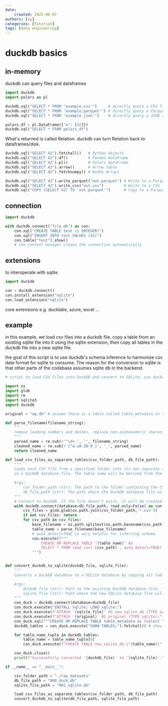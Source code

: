```yaml
---
date:
    created: 2025-06-07
authors: [xy]
categories: [Tutorial]
tags: [data engineering]
---
```


# duckdb basics
<!-- more -->
## in-memory

duckdb can query files and dataframes

```py
import duckdb
import polars as pl

duckdb.sql("SELECT * FROM 'example.csv'")     # directly query a CSV file
duckdb.sql("SELECT * FROM 'example.parquet'") # directly query a Parquet file
duckdb.sql("SELECT * FROM 'example.json'")    # directly query a JSON file

polars_df = pl.DataFrame({"a": [42]})
duckdb.sql("SELECT * FROM polars_df")
```

What's returned is called Relation. duckdb can turn Relation back to dataframes/disk.

```py
duckdb.sql("SELECT 42").fetchall()   # Python objects
duckdb.sql("SELECT 42").df()         # Pandas DataFrame
duckdb.sql("SELECT 42").pl()         # Polars DataFrame
duckdb.sql("SELECT 42").arrow()      # Arrow Table
duckdb.sql("SELECT 42").fetchnumpy() # NumPy Arrays

duckdb.sql("SELECT 42").write_parquet("out.parquet") # Write to a Parquet file
duckdb.sql("SELECT 42").write_csv("out.csv")         # Write to a CSV file
duckdb.sql("COPY (SELECT 42) TO 'out.parquet'")      # Copy to a Parquet file
```

## connection

```py
import duckdb

with duckdb.connect("file.db") as con:
    con.sql("CREATE TABLE test (i INTEGER)")
    con.sql("INSERT INTO test VALUES (42)")
    con.table("test").show()
    # the context manager closes the connection automatically
```

## extensions

to interoperate with sqlite 

```py
import duckdb

con = duckdb.connect()
con.install_extension("sqlite")
con.load_extension("sqlite")
```

core extensions e.g. ducklake, azure, excel ...


## example 

in this example, we load csv files into a duckdb file, copy a table from an existing sqlite file into it using the 
sqlite extension, then copy all tables in the duckdb file into a new sqlite file. 

the goal of this script is to use duckdb's schema inference to harmonize csv date format for sqlite to consume. The reason for the conversion to sqlite is that other parts of the codebase assumes sqlite db in the backend.   



```py
# script to load CSV files into DuckDB and convert to SQLite; use duckdb's schema inference.

import os
import glob
import re
import sqlite3
import duckdb

original = "og.db" # assume there is a table called table_metadata in the db

def parse_filename(filename_string):
    """
    remove leading numbers and dashes, replace non-alphanumeric characters by underscores.
    """
    parsed_name = re.sub(r'^\d+-', '', filename_string)
    cleaned_name = re.sub(r'[^a-zA-Z0-9_]', '_', parsed_name)
    return cleaned_name

def load_csv_files_as_separate_tables(csv_folder_path, db_file_path):
    """
    Loads each CSV file from a specified folder into its own separate table
    in a DuckDB database file. The table name will be derived from the CSV filename.

    Args:
        csv_folder_path (str): The path to the folder containing the CSV files.
        db_file_path (str): The path where the DuckDB database file will be created/stored.
    """
    # Connect to DuckDB. If the file doesn't exist, it will be created.
    with duckdb.connect(database=db_file_path, read_only=False) as con:
        csv_files = glob.glob(os.path.join(csv_folder_path,'*.csv'))
        if not csv_files: return
        for csv_path in csv_files:
            base_filename = os.path.splitext(os.path.basename(csv_path))[0]
            table_name = parse_filename(base_filename)            
            # auto_detect=TRUE is very helpful for inferring schema
            con.execute(f"""
                CREATE OR REPLACE TABLE "{table_name}" AS
                SELECT * FROM read_csv('{csv_path}', auto_detect=TRUE);
            """)


def convert_duckdb_to_sqlite(duckdb_file, sqlite_file):
    """
    Converts a DuckDB database to a SQLite database by copying all tables.

    Args:
        duckdb_file (str): Path to the existing DuckDB database file.
        sqlite_file (str): Path where the new SQLite database file will be created.
    """
    con_duck = duckdb.connect(database=duckdb_file)
    con_duck.execute("INSTALL sqlite; LOAD sqlite;")
    con_duck.execute(f"ATTACH '{sqlite_file}' AS new_sqlite_db (TYPE sqlite);") # empty 
    con_duck.execute(f"ATTACH '{original}' AS original (TYPE sqlite);") # contains table_metadata
    con_duck.sql("""CREATE OR REPLACE TABLE table_metadata as (select * from original.table_metadata)""")
    duckdb_tables = con_duck.execute("SHOW TABLES;").fetchall() # should see table_metadata in it

    for table_name_tuple in duckdb_tables:
        table_name = table_name_tuple[0]
        con_duck.execute(f"CREATE TABLE new_sqlite_db.\"{table_name}\" AS SELECT * FROM \"{table_name}\";")

    con_duck.close()
    print(f"Successfully converted '{duckdb_file}' to '{sqlite_file}'.")

if __name__ == "__main__":

    csv_folder_path = "./raw_datasets"  
    db_file_path = "000_duck.db"  
    sqlite_file_path = "001_sqlite.db"

    load_csv_files_as_separate_tables(csv_folder_path, db_file_path)
    convert_duckdb_to_sqlite(db_file_path, sqlite_file_path)
```